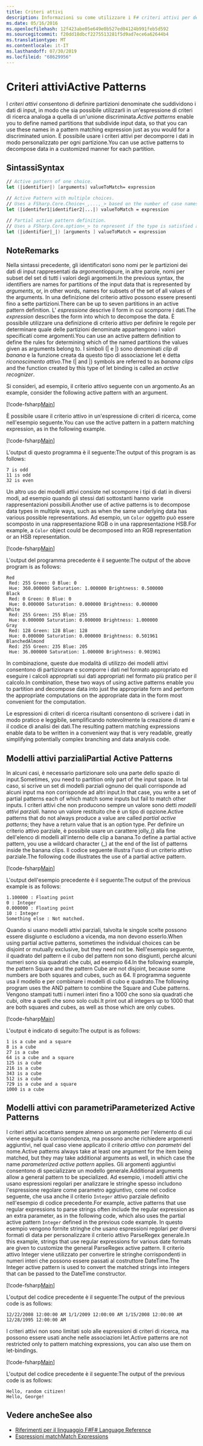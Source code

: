```yaml
---
title: Criteri attivi
description: Informazioni su come utilizzare i F# criteri attivi per definire partizioni denominate che suddividono i dati di input nel linguaggio di programmazione.
ms.date: 05/16/2016
ms.openlocfilehash: 12f423abe05e649e0b527ed04124b991feb5d592
ms.sourcegitcommit: f20dd18dbcf2275513281f5d9ad7ece6a62644b4
ms.translationtype: MT
ms.contentlocale: it-IT
ms.lasthandoff: 07/30/2019
ms.locfileid: "68629956"
---
```

# <a name="active-patterns"></a><span data-ttu-id="80485-103">Criteri attivi</span><span class="sxs-lookup"><span data-stu-id="80485-103">Active Patterns</span></span>

<span data-ttu-id="80485-104">I *criteri attivi* consentono di definire partizioni denominate che suddividono i dati di input, in modo che sia possibile utilizzarli in un'espressione di criteri di ricerca analoga a quella di un'unione discriminata.</span><span class="sxs-lookup"><span data-stu-id="80485-104">*Active patterns* enable you to define named partitions that subdivide input data, so that you can use these names in a pattern matching expression just as you would for a discriminated union.</span></span> <span data-ttu-id="80485-105">È possibile usare i criteri attivi per decomporre i dati in modo personalizzato per ogni partizione.</span><span class="sxs-lookup"><span data-stu-id="80485-105">You can use active patterns to decompose data in a customized manner for each partition.</span></span>

## <a name="syntax"></a><span data-ttu-id="80485-106">Sintassi</span><span class="sxs-lookup"><span data-stu-id="80485-106">Syntax</span></span>

```fsharp
// Active pattern of one choice.
let (|identifier|) [arguments] valueToMatch= expression

// Active Pattern with multiple choices.
// Uses a FSharp.Core.Choice<_,...,_> based on the number of case names. In F#, the limitation n <= 7 applies.
let (|identifer1|identifier2|...|) valueToMatch = expression

// Partial active pattern definition.
// Uses a FSharp.Core.option<_> to represent if the type is satisfied at the call site.
let (|identifier|_|) [arguments ] valueToMatch = expression
```

## <a name="remarks"></a><span data-ttu-id="80485-107">Note</span><span class="sxs-lookup"><span data-stu-id="80485-107">Remarks</span></span>

<span data-ttu-id="80485-108">Nella sintassi precedente, gli identificatori sono nomi per le partizioni dei dati di input rappresentati da *argomenti*oppure, in altre parole, nomi per subset del set di tutti i valori degli argomenti.</span><span class="sxs-lookup"><span data-stu-id="80485-108">In the previous syntax, the identifiers are names for partitions of the input data that is represented by *arguments*, or, in other words, names for subsets of the set of all values of the arguments.</span></span> <span data-ttu-id="80485-109">In una definizione del criterio attivo possono essere presenti fino a sette partizioni.</span><span class="sxs-lookup"><span data-stu-id="80485-109">There can be up to seven partitions in an active pattern definition.</span></span> <span data-ttu-id="80485-110">L' *espressione* descrive il form in cui scomporre i dati.</span><span class="sxs-lookup"><span data-stu-id="80485-110">The *expression* describes the form into which to decompose the data.</span></span> <span data-ttu-id="80485-111">È possibile utilizzare una definizione di criterio attivo per definire le regole per determinare quale delle partizioni denominate appartengono i valori specificati come argomenti.</span><span class="sxs-lookup"><span data-stu-id="80485-111">You can use an active pattern definition to define the rules for determining which of the named partitions the values given as arguments belong to.</span></span> <span data-ttu-id="80485-112">I simboli (| e |) sono denominati *clip di banana* e la funzione creata da questo tipo di associazione let è detta *riconoscimento attivo*.</span><span class="sxs-lookup"><span data-stu-id="80485-112">The (| and |) symbols are referred to as *banana clips* and the function created by this type of let binding is called an *active recognizer*.</span></span>

<span data-ttu-id="80485-113">Si consideri, ad esempio, il criterio attivo seguente con un argomento.</span><span class="sxs-lookup"><span data-stu-id="80485-113">As an example, consider the following active pattern with an argument.</span></span>

[!code-fsharp[Main](~/samples/snippets/fsharp/lang-ref-2/snippet5001.fs)]

<span data-ttu-id="80485-114">È possibile usare il criterio attivo in un'espressione di criteri di ricerca, come nell'esempio seguente.</span><span class="sxs-lookup"><span data-stu-id="80485-114">You can use the active pattern in a pattern matching expression, as in the following example.</span></span>

[!code-fsharp[Main](~/samples/snippets/fsharp/lang-ref-2/snippet5002.fs)]

<span data-ttu-id="80485-115">L'output di questo programma è il seguente:</span><span class="sxs-lookup"><span data-stu-id="80485-115">The output of this program is as follows:</span></span>

```
7 is odd
11 is odd
32 is even
```

<span data-ttu-id="80485-116">Un altro uso dei modelli attivi consiste nel scomporre i tipi di dati in diversi modi, ad esempio quando gli stessi dati sottostanti hanno varie rappresentazioni possibili.</span><span class="sxs-lookup"><span data-stu-id="80485-116">Another use of active patterns is to decompose data types in multiple ways, such as when the same underlying data has various possible representations.</span></span> <span data-ttu-id="80485-117">Ad esempio, un `Color` oggetto può essere scomposto in una rappresentazione RGB o in una rappresentazione HSB.</span><span class="sxs-lookup"><span data-stu-id="80485-117">For example, a `Color` object could be decomposed into an RGB representation or an HSB representation.</span></span>

[!code-fsharp[Main](~/samples/snippets/fsharp/lang-ref-2/snippet5003.fs)]

<span data-ttu-id="80485-118">L'output del programma precedente è il seguente:</span><span class="sxs-lookup"><span data-stu-id="80485-118">The output of the above program is as follows:</span></span>

```
Red
 Red: 255 Green: 0 Blue: 0
 Hue: 360.000000 Saturation: 1.000000 Brightness: 0.500000
Black
 Red: 0 Green: 0 Blue: 0
 Hue: 0.000000 Saturation: 0.000000 Brightness: 0.000000
White
 Red: 255 Green: 255 Blue: 255
 Hue: 0.000000 Saturation: 0.000000 Brightness: 1.000000
Gray
 Red: 128 Green: 128 Blue: 128
 Hue: 0.000000 Saturation: 0.000000 Brightness: 0.501961
BlanchedAlmond
 Red: 255 Green: 235 Blue: 205
 Hue: 36.000000 Saturation: 1.000000 Brightness: 0.901961
```

<span data-ttu-id="80485-119">In combinazione, queste due modalità di utilizzo dei modelli attivi consentono di partizionare e scomporre i dati nel formato appropriato ed eseguire i calcoli appropriati sui dati appropriati nel formato più pratico per il calcolo.</span><span class="sxs-lookup"><span data-stu-id="80485-119">In combination, these two ways of using active patterns enable you to partition and decompose data into just the appropriate form and perform the appropriate computations on the appropriate data in the form most convenient for the computation.</span></span>

<span data-ttu-id="80485-120">Le espressioni di criteri di ricerca risultanti consentono di scrivere i dati in modo pratico e leggibile, semplificando notevolmente la creazione di rami e il codice di analisi dei dati.</span><span class="sxs-lookup"><span data-stu-id="80485-120">The resulting pattern matching expressions enable data to be written in a convenient way that is very readable, greatly simplifying potentially complex branching and data analysis code.</span></span>

## <a name="partial-active-patterns"></a><span data-ttu-id="80485-121">Modelli attivi parziali</span><span class="sxs-lookup"><span data-stu-id="80485-121">Partial Active Patterns</span></span>

<span data-ttu-id="80485-122">In alcuni casi, è necessario partizionare solo una parte dello spazio di input.</span><span class="sxs-lookup"><span data-stu-id="80485-122">Sometimes, you need to partition only part of the input space.</span></span> <span data-ttu-id="80485-123">In tal caso, si scrive un set di modelli parziali ognuno dei quali corrisponde ad alcuni input ma non corrisponde ad altri input.</span><span class="sxs-lookup"><span data-stu-id="80485-123">In that case, you write a set of partial patterns each of which match some inputs but fail to match other inputs.</span></span> <span data-ttu-id="80485-124">I criteri attivi che non producono sempre un valore sono detti *modelli attivi parziali*. hanno un valore restituito che è un tipo di opzione.</span><span class="sxs-lookup"><span data-stu-id="80485-124">Active patterns that do not always produce a value are called *partial active patterns*; they have a return value that is an option type.</span></span> <span data-ttu-id="80485-125">Per definire un criterio attivo parziale, è possibile usare un carattere jolly\_() alla fine dell'elenco di modelli all'interno delle clip a banana.</span><span class="sxs-lookup"><span data-stu-id="80485-125">To define a partial active pattern, you use a wildcard character (\_) at the end of the list of patterns inside the banana clips.</span></span> <span data-ttu-id="80485-126">Il codice seguente illustra l'uso di un criterio attivo parziale.</span><span class="sxs-lookup"><span data-stu-id="80485-126">The following code illustrates the use of a partial active pattern.</span></span>

[!code-fsharp[Main](~/samples/snippets/fsharp/lang-ref-2/snippet5004.fs)]

<span data-ttu-id="80485-127">L'output dell'esempio precedente è il seguente:</span><span class="sxs-lookup"><span data-stu-id="80485-127">The output of the previous example is as follows:</span></span>

```
1.100000 : Floating point
0 : Integer
0.000000 : Floating point
10 : Integer
Something else : Not matched.
```

<span data-ttu-id="80485-128">Quando si usano modelli attivi parziali, talvolta le singole scelte possono essere disgiunte o escludono a vicenda, ma non devono esserlo.</span><span class="sxs-lookup"><span data-stu-id="80485-128">When using partial active patterns, sometimes the individual choices can be disjoint or mutually exclusive, but they need not be.</span></span> <span data-ttu-id="80485-129">Nell'esempio seguente, il quadrato del pattern e il cubo del pattern non sono disgiunti, perché alcuni numeri sono sia quadrati che cubi, ad esempio 64.</span><span class="sxs-lookup"><span data-stu-id="80485-129">In the following example, the pattern Square and the pattern Cube are not disjoint, because some numbers are both squares and cubes, such as 64.</span></span> <span data-ttu-id="80485-130">Il programma seguente usa il modello e per combinare i modelli di cubo e quadrato.</span><span class="sxs-lookup"><span data-stu-id="80485-130">The following program uses the AND pattern to combine the Square and Cube patterns.</span></span> <span data-ttu-id="80485-131">Vengono stampati tutti i numeri interi fino a 1000 che sono sia quadrati che cubi, oltre a quelli che sono solo cubi.</span><span class="sxs-lookup"><span data-stu-id="80485-131">It print out all integers up to 1000 that are both squares and cubes, as well as those which are only cubes.</span></span> 

[!code-fsharp[Main](~/samples/snippets/fsharp/lang-ref-2/snippet5005.fs)]

<span data-ttu-id="80485-132">L'output è indicato di seguito:</span><span class="sxs-lookup"><span data-stu-id="80485-132">The output is as follows:</span></span>

```
1 is a cube and a square
8 is a cube
27 is a cube
64 is a cube and a square
125 is a cube
216 is a cube
343 is a cube
512 is a cube
729 is a cube and a square
1000 is a cube
```

## <a name="parameterized-active-patterns"></a><span data-ttu-id="80485-133">Modelli attivi con parametri</span><span class="sxs-lookup"><span data-stu-id="80485-133">Parameterized Active Patterns</span></span>

<span data-ttu-id="80485-134">I criteri attivi accettano sempre almeno un argomento per l'elemento di cui viene eseguita la corrispondenza, ma possono anche richiedere argomenti aggiuntivi, nel qual caso viene applicato il *criterio attivo con parametri* del nome.</span><span class="sxs-lookup"><span data-stu-id="80485-134">Active patterns always take at least one argument for the item being matched, but they may take additional arguments as well, in which case the name *parameterized active pattern* applies.</span></span> <span data-ttu-id="80485-135">Gli argomenti aggiuntivi consentono di specializzare un modello generale.</span><span class="sxs-lookup"><span data-stu-id="80485-135">Additional arguments allow a general pattern to be specialized.</span></span> <span data-ttu-id="80485-136">Ad esempio, i modelli attivi che usano espressioni regolari per analizzare le stringhe spesso includono l'espressione regolare come parametro aggiuntivo, come nel codice seguente, che usa anche il criterio `Integer` attivo parziale definito nell'esempio di codice precedente.</span><span class="sxs-lookup"><span data-stu-id="80485-136">For example, active patterns that use regular expressions to parse strings often include the regular expression as an extra parameter, as in the following code, which also uses the partial active pattern `Integer` defined in the previous code example.</span></span> <span data-ttu-id="80485-137">In questo esempio vengono fornite stringhe che usano espressioni regolari per diversi formati di data per personalizzare il criterio attivo ParseRegex generale.</span><span class="sxs-lookup"><span data-stu-id="80485-137">In this example, strings that use regular expressions for various date formats are given to customize the general ParseRegex active pattern.</span></span> <span data-ttu-id="80485-138">Il criterio attivo Integer viene utilizzato per convertire le stringhe corrispondenti in numeri interi che possono essere passati al costruttore DateTime.</span><span class="sxs-lookup"><span data-stu-id="80485-138">The Integer active pattern is used to convert the matched strings into integers that can be passed to the DateTime constructor.</span></span>

[!code-fsharp[Main](~/samples/snippets/fsharp/lang-ref-2/snippet5006.fs)]

<span data-ttu-id="80485-139">L'output del codice precedente è il seguente:</span><span class="sxs-lookup"><span data-stu-id="80485-139">The output of the previous code is as follows:</span></span>

```
12/22/2008 12:00:00 AM 1/1/2009 12:00:00 AM 1/15/2008 12:00:00 AM 12/28/1995 12:00:00 AM
```

<span data-ttu-id="80485-140">I criteri attivi non sono limitati solo alle espressioni di criteri di ricerca, ma possono essere usati anche nelle associazioni let.</span><span class="sxs-lookup"><span data-stu-id="80485-140">Active patterns are not restricted only to pattern matching expressions, you can also use them on let-bindings.</span></span>

[!code-fsharp[Main](~/samples/snippets/fsharp/lang-ref-2/snippet5007.fs)]

<span data-ttu-id="80485-141">L'output del codice precedente è il seguente:</span><span class="sxs-lookup"><span data-stu-id="80485-141">The output of the previous code is as follows:</span></span>

```
Hello, random citizen!
Hello, George!
```

## <a name="see-also"></a><span data-ttu-id="80485-142">Vedere anche</span><span class="sxs-lookup"><span data-stu-id="80485-142">See also</span></span>

- [<span data-ttu-id="80485-143">Riferimenti per il linguaggio F#</span><span class="sxs-lookup"><span data-stu-id="80485-143">F# Language Reference</span></span>](index.md)
- [<span data-ttu-id="80485-144">Espressioni match</span><span class="sxs-lookup"><span data-stu-id="80485-144">Match Expressions</span></span>](match-expressions.md)
